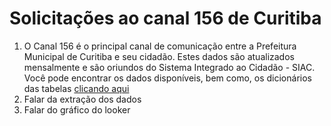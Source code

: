 # Solicitações ao canal 156 de Curitiba

1. O Canal 156 é o principal canal de comunicação entre a Prefeitura Municipal de Curitiba e seu cidadão. Estes dados são atualizados mensalmente e são oriundos do Sistema Integrado ao Cidadão - SIAC. Você pode encontrar os dados disponíveis, bem como, os dicionários das tabelas [clicando aqui](https://www.curitiba.pr.gov.br/dadosabertos/busca/?termo=156)
2. Falar da extração dos dados
3. Falar do gráfico do looker
